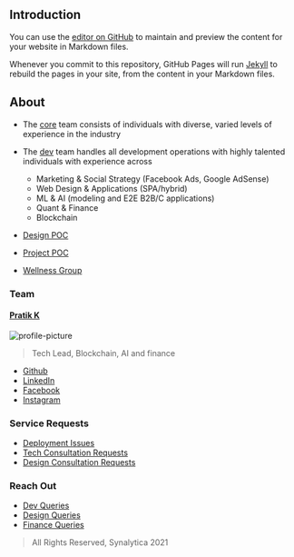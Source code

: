 ## Introduction

You can use the [editor on GitHub](https://github.com/Synalytica/synalytica.github.io/edit/main/README.md) to maintain and preview the content for your website in Markdown files.

Whenever you commit to this repository, GitHub Pages will run [Jekyll](https://jekyllrb.com/) to rebuild the pages in your site, from the content in your Markdown files.

## About

- The [core](mailto:core@synalytica.xyz) team consists of individuals with diverse, varied  levels of experience in the industry
- The [dev](mailto:dev@synalytica.xyz) team handles all development operations with highly talented individuals with experience across
	- Marketing & Social Strategy (Facebook Ads, Google AdSense)
	- Web Design & Applications (SPA/hybrid)
	- ML & AI (modeling and E2E B2B/C applications)
	- Quant & Finance
	- Blockchain

- [Design POC](mailto:priyam@synalytica.one)
- [Project POC](mailto:contact@synalytica.xyz)
- [Wellness Group](mailto:wellness@synalytica.xyz)

### Team

#### [Pratik K](https://www.linkedin.com/in/pratik-kamble/)

![profile-picture](https://gravatar.com/avatar/adfed1eede1f6e28c67f3708e997a896?s=400&d=robohash&r=x)

> Tech Lead, Blockchain, AI and finance

- [Github](https://github.com/pk13055)
- [LinkedIn](https://www.linkedin.com/in/pratik-kamble/)
- [Facebook](https://www.facebook.com/who.pk/)
- [Instagram](https://www.instagram.com/pk13055/)

<!-- TODO: add other team members here -->
<!-- add additional links, if you feel like -->

### Service Requests

- [Deployment Issues](mailto:logs-deployments-aaaaef7ylgm6adxa5aghffdysi@synalytica.slack.com)
- [Tech Consultation Requests](mailto:contact@synalytica.xyz)
- [Design Consultation Requests](mailto:design@synalytica.one)

### Reach Out

- [Dev Queries](mailto:dev@synalytica.xyz)
- [Design Queries](mailto:design@synalytica.one)
- [Finance Queries](mailto:quant@synalytica.xyz)

> All Rights Reserved, Synalytica 2021
